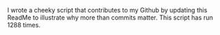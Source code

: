 I wrote a cheeky script that contributes to my Github by updating this ReadMe to illustrate why more than commits matter. This script has run 1288 times.